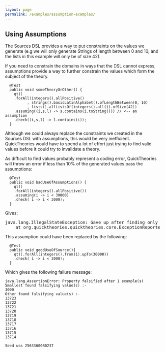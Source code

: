 ```yaml
---
layout: page
permalink: /examples/assumption-examples/
---
```

<h2>Using Assumptions</h2>
The Sources DSL provides a way to put constraints on the values we generate (e.g we will only generate Strings of length between 0 and 10, and the lists in this example will only be of size 42).

If you need to constrain the domains in ways that the DSL cannot express, assumptions provide a way to further constrain the values which form the subject of the theory.


<pre><code>  @Test
  public void someTheoryOrOther() {
    qt()
    .forAll(integers().allPositive()
          , strings().basicLatinAlphabet().ofLengthBetween(0, 10)
          , lists().allListsOf(integers().all()).ofSize(42))
    .assuming((i,s,l) -> s.contains(i.toString())) // <-- an assumption
    .check((i,s,l) -> l.contains(i));
  }
</code></pre>


Although we could always replace the constraints we created in the Sources DSL with assumptions, this would be very inefficient. QuickTheories would have to spend a lot of effort just trying to find valid values before it could try to invalidate a theory.

As difficult to find values probably represent a coding error, QuickTheories will throw an error if less than 10% of the generated values pass the assumptions:

<pre><code>  @Test
  public void badUseOfAssumptions() {
    qt()
    .forAll(integers().allPositive())
    .assuming(i -> i < 30000)
    .check( i -> i < 3000);
  } </code></pre>

Gives:

<pre>
java.lang.IllegalStateException: Gave up after finding only 107 example(s) matching the assumptions
    at org.quicktheories.quicktheories.core.ExceptionReporter.valuesExhausted(ExceptionReporter.java:20)
</pre>

This assumption could have been replaced by the following:

<pre><code>  @Test
  public void goodUseOfSource(){
    qt().forAll(integers().from(1).upTo(30000))
    .check( i -> i < 3000);
  }  </code></pre>

Which gives the following failure message:

<pre><code>java.lang.AssertionError: Property falsified after 1 example(s) 
Smallest found falsifying value(s) :-
3000
Other found falsifying value(s) :- 
13723
13722
13721
13720
13719
13718
13717
13716
13715
13714

Seed was 2563360080237
</code></pre>

